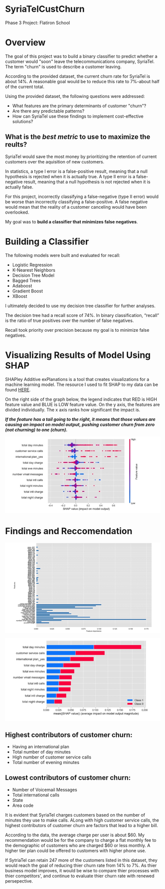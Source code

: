 # SyriaTelCustChurn
Phase 3 Project: Flatiron School
# Overview

The goal of this project was to build a binary classifier to predict whether a customer would "soon" leave the telecommunications company, SyriaTel. The term "churn" is used to describe a customer leaving.

According to the provided dataset, the current churn rate for SyriaTel is about 14%. A reasonable goal would be to reduce this rate to 7%-about half of the current total.

Using the provided dataset, the following questions were addressed:

* What features are the primary determinants of customer "churn"?
* Are there any predictable patterns?
* How can SyriaTel use these findings to implement cost-effective solutions?


## What is the *best metric* to use to maximize the reults?

SyriaTel would save the most money by prioritizing the retention of current customers over the aquisition of new customers.

In statistics, a type I error is a false-positive result, meaning that a null hypothesis is rejected when it is actually true. A  type II error is  a false-negative result, meaning that a null hypothesis is not rejected when it is actually false.

For this project, incorrectly classifying a false-negative (type II error) would be worse than incorrectly classifying a false-positive. A false negative would mean that the reality of a customer canceling would have been overlooked.

My goal was to **build a classifier that minimizes false negatives**.

# Building a Classifier

The following models were built and evaluated for recall:
* Logistic Regression
* K-Nearest Neighbors
* Decision Tree Model
* Bagged Trees
* Adaboost
* Gradient Boost
* XBoost

I ultimately decided to use my decision tree classifier for further analyses.

The decision tree had a recall score of 74%. In binary classification, “recall” is the ratio of true positives over the number of false negatives.

Recall took priority over precision because my goal is to minimize false negatives.


# Visualizing Results of Model Using SHAP

SHAPley Additive exPlanations is a tool that creates visualizations for a machine learning model. The resource I used to fit SHAP to my data can be found [HERE](https://anvilproject.org/guides/content/creating-links).

On the right side of the graph below, the legend indicates that RED is HIGH feature value and BLUE is LOW feature value. On the y axis, the features are divided individually. The x axis ranks how significant the impact is.

***If the feature has a tail going to the right, it means that those values are causing an impact on model output, pushing customer churn from zero (not churning) to one (churn).***

![](A06DC5AC-CC16-4DC8-9AE6-FEE83D16D5E9_4_5005_c.jpeg)


# Findings and Reccomendation

![](2A9755D0-3F4D-432A-8127-4B94D6F551E6.jpeg)

![](A237068E-ABA2-4E68-8C90-9F8EADB539E9.jpeg)

## Highest contributors of customer churn:
* Having an international plan
* Total number of day minutes
* High number of customer service calls
* Total number of evening minutes

## Lowest contributors of customer churn:
* Number of Voicemail Messages
* Total international calls
* State
* Area code

It is evident that SyriaTel charges customers based on the number of minutes they use to make calls. ALong with high customer service calls, the highest contributors of customer churn are factors that lead to a higher bill.

According to the data, the average charge per user is about $60. My recommendation would be for the company to charge a flat monthly fee to the demographic of customers who are charged $60 or less monthly. A higher tier plan could be offered to customers with higher phone use.

If SytriaTel can retain 247 more of the customers listed in this dataset, they would reach the goal of reducing thier churn rate from 14% to 7%. As thier business model improves, it would be wise to compare thier processes with thier competitors', and continue to evaluate thier churn rate with renewed persepective.
